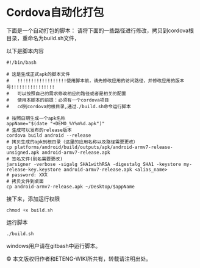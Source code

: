 # Cordova自动化打包
下面是一个自动打包的脚本：
请将下面的一些路径进行修改，拷贝到cordova根目录，重命名为build.sh文件，

以下是脚本内容
```
#!/bin/bash

# 这是生成正式apk的脚本文件
#   !!!!!!!!!!!!!!!!!!使用脚本前，请先修改应用的访问路径，并修改应用的版本号!!!!!!!!!!!!!!!!
#   可以按照自己的需求修改相应的路径或者是相关的配置
#   使用本脚本的前提：必须有一个cordova项目
#   cd到cordova的根目录,通过./build.sh命令运行脚本

# 按照日期生成一个apk名称
appName="$(date "+DEMO_%Y%m%d.apk")"
# 生成可以发布的release版本
cordova build android --release
# 拷贝生成的apk到根目录（这里的应用名称以及路径需要更改）
cp platforms/android/build/outputs/apk/android-armv7-release-unsigned.apk android-armv7-release.apk
# 签名文件(别名需要更改)
jarsigner -verbose -sigalg SHA1withRSA -digestalg SHA1 -keystore my-release-key.keystore android-armv7-release.apk <alias_name>
# password: XXX
# 拷贝文件到桌面
cp android-armv7-release.apk ~/Desktop/$appName

```

接下来，添加运行权限
```
chmod +x build.sh
```
运行脚本
```
./build.sh
```
windows用户请在gitbash中运行脚本。

© 本文版权归作者和ETENG-WIKI所共有，转载请注明出处。
